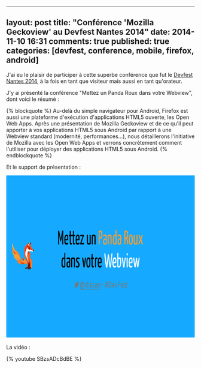 
---
layout: post
title: "Conférence 'Mozilla Geckoview' au Devfest Nantes 2014"
date: 2014-11-10 16:31
comments: true
published: true
categories: [devfest, conference, mobile, firefox, android]
---

J'ai eu le plaisir de participer à cette superbe conférence que fut le [Devfest Nantes 2014](http://devfest.gdgnantes.com/), à la fois en tant que visiteur mais aussi en tant qu'orateur.

J'y ai présenté la conférence "Mettez un Panda Roux dans votre Webview", dont voici le résumé :

{% blockquote %}
Au-delà du simple navigateur pour Android, Firefox est aussi une plateforme d'exécution d'applications HTML5 ouverte, les Open Web Apps.
Après une présentation de Mozilla Geckoview et de ce qu'il peut apporter à vos applications HTML5 sous Android par rapport à une Webview standard (modernité, performances...), nous détaillerons l'initiative de Mozilla avec les Open Web Apps et verrons concrètement comment l'utiliser pour déployer des applications HTML5 sous Android.
{% endblockquote %}

Et le support de présentation :

[<img src="/images/prez-panda-roux-webview-android/cover.png" width="768" height="432" alt='Support de présentation de la conférence' target='_blank'>](http://blog.dlecan.com/devfestnantes2014/prez-panda-roux-webview-android/)

La vidéo :

{% youtube SBzsADcBdBE %}
